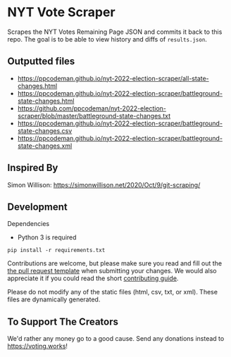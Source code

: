 # NYT Vote Scraper
Scrapes the NYT Votes Remaining Page JSON and commits it back to this repo. The goal is to be able to view history and diffs of `results.json`.

## Outputted files

- <https://ppcodeman.github.io/nyt-2022-election-scraper/all-state-changes.html>
- <https://ppcodeman.github.io/nyt-2022-election-scraper/battleground-state-changes.html>
- <https://github.com/ppcodeman/nyt-2022-election-scraper/blob/master/battleground-state-changes.txt>
- <https://ppcodeman.github.io/nyt-2022-election-scraper/battleground-state-changes.csv>
- <https://ppcodeman.github.io/nyt-2022-election-scraper/battleground-state-changes.xml>


## Inspired By
Simon Willison: <https://simonwillison.net/2020/Oct/9/git-scraping/>



## Development

Dependencies

* Python 3 is required


```
pip install -r requirements.txt
 ```

Contributions are welcome, but please make sure you read and fill out the [the pull request template](.github/pull_request_template.md) when submitting your changes. We would also appreciate it if you could read the short [contributing guide](https://github.com/alex/nyt-2020-election-scraper/blob/master/CONTRIBUTING.md).

Please do not modify any of the static files (html, csv, txt, or xml). These files are dynamically generated.

## To Support The Creators
We'd rather any money go to a good cause. Send any donations instead to <https://voting.works>!
